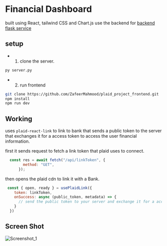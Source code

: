 # Financial Dashboard

built using React, tailwind CSS and Chart.js
use the backend for [backend flask service](https://github.com/ZafeerMahmood/plaid_project_backend)

## setup

- 1. clone the server.

```sh
py server.py
```

- 2. run frontend

```sh
git clone https://github.com/ZafeerMahmood/plaid_project_frontend.git
npm install
npm run dev
```

## Working

uses `plaid-react-link` to link to bank that sends a public token to the server that exchanges it for a access token to access the user
financial information.

first it sends request to fetch a link token that plaid uses to connect.

```js
  const res = await fetch("/api/linkToken", {
        method: "GET",
      });
```

then opens the plaid cdn to link it with a Bank.

```js
 const { open, ready } = usePlaidLink({
    token: linkToken,
    onSuccess: async (public_token, metadata) => {
      // send the public token to your server and exchange it for a access token.
    }
  })
```

## Screen Shot

![Screenshot_1](https://raw.githubusercontent.com/ZafeerMahmood/Financial_dashboard/main/screenshots/ss1.png)
